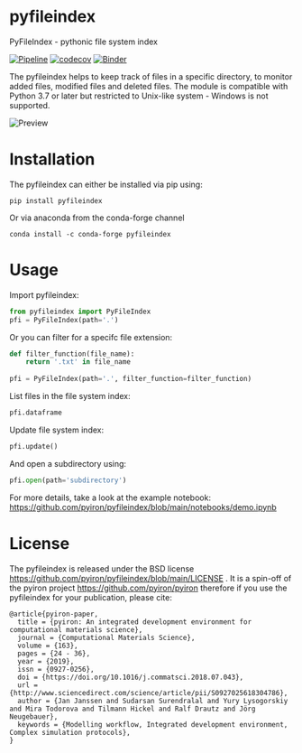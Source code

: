 # pyfileindex
PyFileIndex - pythonic file system index 

[![Pipeline](https://github.com/pyiron/pyfileindex/actions/workflows/pipeline.yml/badge.svg)](https://github.com/pyiron/pyfileindex/actions/workflows/pipeline.yml)
[![codecov](https://codecov.io/gh/pyiron/pyfileindex/graph/badge.svg?token=J9EWZBBKPH)](https://codecov.io/gh/pyiron/pyfileindex)
[![Binder](https://mybinder.org/badge_logo.svg)](https://mybinder.org/v2/gh/pyiron/pyfileindex/main?filepath=notebooks%2Fdemo.ipynb)

The pyfileindex helps to keep track of files in a specific directory, to monitor added files, modified files and deleted files. The module is compatible with Python 3.7 or later but restricted to Unix-like system - Windows is not supported. 

![Preview](https://raw.githubusercontent.com/pyiron/pyfileindex/main/pyfileindex.gif)

# Installation
The pyfileindex can either be installed via pip using:
```shell
pip install pyfileindex
```
Or via anaconda from the conda-forge channel
```shell
conda install -c conda-forge pyfileindex
```

# Usage 
Import pyfileindex:
```python
from pyfileindex import PyFileIndex 
pfi = PyFileIndex(path='.')
```  
Or you can filter for a specifc file extension: 
```python
def filter_function(file_name):
    return '.txt' in file_name
    
pfi = PyFileIndex(path='.', filter_function=filter_function)
```
List files in the file system index: 
```python
pfi.dataframe 
```
Update file system index: 
```python
pfi.update()
```
And open a subdirectory using: 
```python
pfi.open(path='subdirectory')
```
For more details, take a look at the example notebook: https://github.com/pyiron/pyfileindex/blob/main/notebooks/demo.ipynb


# License
The pyfileindex is released under the BSD license https://github.com/pyiron/pyfileindex/blob/main/LICENSE . It is a spin-off of the pyiron project https://github.com/pyiron/pyiron therefore if you use the pyfileindex for your publication, please cite: 
```
@article{pyiron-paper,
  title = {pyiron: An integrated development environment for computational materials science},
  journal = {Computational Materials Science},
  volume = {163},
  pages = {24 - 36},
  year = {2019},
  issn = {0927-0256},
  doi = {https://doi.org/10.1016/j.commatsci.2018.07.043},
  url = {http://www.sciencedirect.com/science/article/pii/S0927025618304786},
  author = {Jan Janssen and Sudarsan Surendralal and Yury Lysogorskiy and Mira Todorova and Tilmann Hickel and Ralf Drautz and Jörg Neugebauer},
  keywords = {Modelling workflow, Integrated development environment, Complex simulation protocols},
}
```
